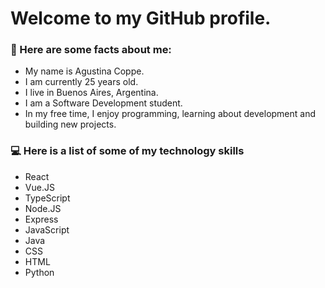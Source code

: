 <h1> Welcome to my GitHub profile. </h1>
<h3>📝 Here are some facts about me:</h3>
<ul>
    <li>My name is Agustina Coppe.</li>
    <li>I am currently 25 years old.</li>
    <li>I live in Buenos Aires, Argentina.</li>
    <li>I am a Software Development student.</li>
    <li>In my free time, I enjoy programming, learning about development and building new projects.</li>
</ul>
<h3>💻 Here is a list of some of my technology skills</h3>
<ul>
    <li>React</li>
    <li>Vue.JS</li>
    <li>TypeScript</li>
    <li>Node.JS</li>
    <li>Express</li>
    <li>JavaScript</li>
    <li>Java</li>
    <li>CSS</li>
    <li>HTML</li>
    <li>Python</li>
</ul>
